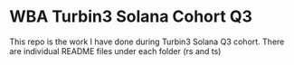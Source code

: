 # WBA Turbin3 Solana Cohort Q3  

This repo is the work I have done during Turbin3 Solana Q3 cohort. There are individual README files under each folder (rs and ts) 